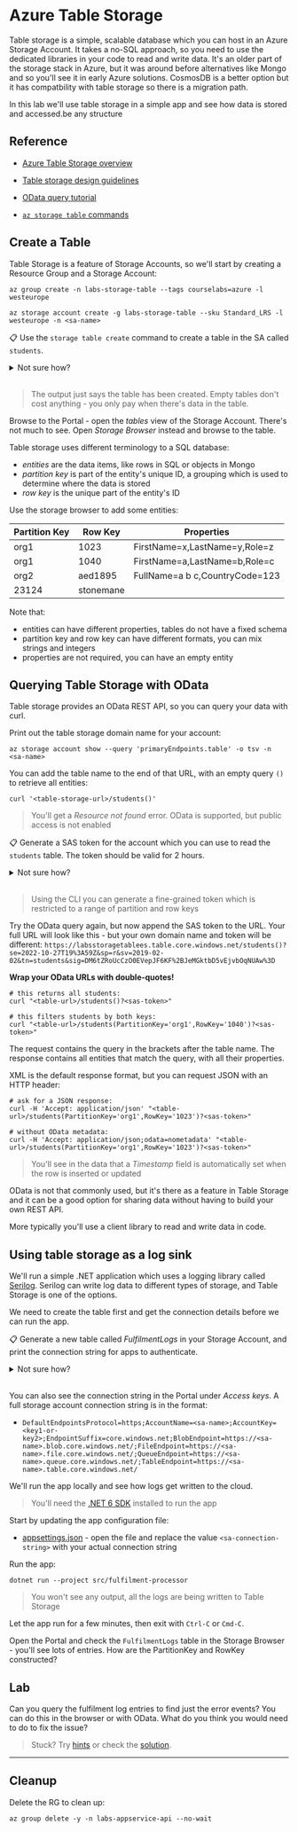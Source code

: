 # Azure Table Storage

Table storage is a simple, scalable database which you can host in an Azure Storage Account. It takes a no-SQL approach, so you need to use the dedicated libraries in your code to read and write data. It's an older part of the storage stack in Azure, but it was around before alternatives like Mongo and so you'll see it in early Azure solutions. CosmosDB is a better option but it has compatbility with table storage so there is a migration path.

In this lab we'll use table storage in a simple app and see how data is stored and accessed.be any structure

## Reference

- [Azure Table Storage overview](https://docs.microsoft.com/en-us/azure/storage/tables/table-storage-overview)

- [Table storage design guidelines](https://docs.microsoft.com/en-us/azure/storage/tables/table-storage-design-guidelines)

- [OData query tutorial](https://www.odata.org/getting-started/basic-tutorial/#queryData)

- [`az storage table` commands](https://docs.microsoft.com/en-us/cli/azure/storage/table?view=azure-cli-latest)

## Create a  Table

Table Storage is a feature of Storage Accounts, so we'll start by creating a Resource Group and a Storage Account:

```
az group create -n labs-storage-table --tags courselabs=azure -l westeurope

az storage account create -g labs-storage-table --sku Standard_LRS -l westeurope -n <sa-name> 
```

📋 Use the `storage table create` command to create a table in the SA called `students`.

<details>
  <summary>Not sure how?</summary>

```
az storage table create --help
```

The only mandatory parameters are the table name and the SA name:

```
az storage table create -n students --account-name <sa-name>
```

</details><br/>

> The output just says the table has been created. Empty tables don't cost anything - you only pay when there's data in the table.

Browse to the Portal - open the _tables_ view of the Storage Account. There's not much to see. Open _Storage Browser_ instead and browse to the table.

Table storage uses different terminology to a SQL database:

- _entities_ are the data items, like rows in SQL or objects in Mongo
- _partition key_ is part of the entity's unique ID, a grouping which is used to determine where the data is stored
- _row key_ is the unique part of the entity's ID

Use the storage browser to add some entities:

|Partition Key| Row Key | Properties|
|-|-|-|
|org1|1023|FirstName=x,LastName=y,Role=z|
|org1|1040|FirstName=a,LastName=b,Role=c|
|org2|aed1895|FullName=a b c,CountryCode=123|
|23124|stonemane||

Note that:

- entities can have different properties, tables do not have a fixed schema
- partition key and row key can have different formats, you can mix strings and integers
- properties are not required, you can have an empty entity

## Querying Table Storage with OData

Table storage provides an OData REST API, so you can query your data with curl.

Print out the table storage domain name for your account:

```
az storage account show --query 'primaryEndpoints.table' -o tsv -n <sa-name>
```

You can add the table name to the end of that URL, with an empty query `()` to retrieve all entities:

```
curl '<table-storage-url>/students()'
```

> You'll get a _Resource not found_ error. OData is supported, but public access is not enabled

📋 Generate a SAS token for the account which you can use to read the `students` table. The token should be valid for 2 hours. 

<details>
  <summary>Not sure how?</summary>

You can do this in the Portal - but the token needs to be created at the Storage Account level, not the table. Open the _Shared access signature_ blade and complete the fields for table storage.

Or with the CLI, you can get a token just for one table, and use some fancy scripts to generate the expiry date in the right format:

```
az storage table generate-sas --help 

# PowerShell:
$expiry=$(Get-Date -Date (Get-Date).AddHours(2) -UFormat +%Y-%m-%dT%H:%MZ)

# OR zsh: 
expiry=$(date -u -v+2H '+%Y-%m-%dT%H:%MZ')

# OR manually if none of the above work :)
expiry='2022-12-31T23:59Z'

az storage table generate-sas -n students --permissions r --expiry $expiry -o tsv --account-name <sa-name>
```

</details><br/>

> Using the CLI you can generate a fine-grained token which is restricted to a range of partition and row keys

Try the OData query again, but now append the SAS token to the URL. Your full URL will look like this - but your own domain name and token will be different: `https://labsstoragetablees.table.core.windows.net/students()?se=2022-10-27T19%3A59Z&sp=r&sv=2019-02-02&tn=students&sig=DM6tZRoUcCzO0EVepJF6KF%2BJeMGktbD5vEjvbOqNUAw%3D`

**Wrap your OData URLs with double-quotes!**

```
# this returns all students:
curl "<table-url>/students()?<sas-token>"

# this filters students by both keys:
curl "<table-url>/students(PartitionKey='org1',RowKey='1040')?<sas-token>"
```

The request contains the query in the brackets after the table name. The response contains all entities that match the query, with all their properties.

XML is the default response format, but you can request JSON with an HTTP header:

```
# ask for a JSON response:
curl -H 'Accept: application/json' "<table-url>/students(PartitionKey='org1',RowKey='1023')?<sas-token>"

# without OData metadata:
curl -H 'Accept: application/json;odata=nometadata' "<table-url>/students(PartitionKey='org1',RowKey='1023')?<sas-token>"
```

> You'll see in the data that a _Timestamp_ field is automatically set when the row is inserted or updated

OData is not that commonly used, but it's there as a feature in Table Storage and it can be a good option for sharing data without having to build your own REST API.

More typically you'll use a client library to read and write data in code.

## Using table storage as a log sink

We'll run a simple .NET application which uses a logging library called [Serilog](https://serilog.net). Serilog can write log data to different types of storage, and Table Storage is one of the options.

We need to create the table first and get the connection details before we can run the app.

📋 Generate a new table called _FulfilmentLogs_ in your Storage Account, and print the connection string for apps to authenticate. 

<details>
  <summary>Not sure how?</summary>

Create the new table:

```
az storage table create -n FulfilmentLogs --account-name labsstoragetablees
```

Print the connection string for the SA:

```
az storage account show-connection-string -g labs-storage-table -n labsstoragetablees
```

</details><br/>

You can also see the connection string in the Portal under _Access keys_. A full storage account connection string is in the format:

- `DefaultEndpointsProtocol=https;AccountName=<sa-name>;AccountKey=<key1-or-key2>;EndpointSuffix=core.windows.net;BlobEndpoint=https://<sa-name>.blob.core.windows.net/;FileEndpoint=https://<sa-name>.file.core.windows.net/;QueueEndpoint=https://<sa-name>.queue.core.windows.net/;TableEndpoint=https://<sa-name>.table.core.windows.net/` 

We'll run the app locally and see how logs get written to the cloud.

> You'll need the [.NET 6 SDK](https://dotnet.microsoft.com/en-us/download/dotnet/6.0) installed to run the app

Start by updating the app configuration file:

- [appsettings.json](/src/fulfilment-processor/appsettings.json) - open the file and replace the value `<sa-connection-string>` with your actual connection string

Run the app:

```
dotnet run --project src/fulfilment-processor
```

> You won't see any output, all the logs are being written to Table Storage

Let the app run for a few minutes, then exit with `Ctrl-C` or `Cmd-C`.

Open the Portal and check the `FulfilmentLogs` table in the Storage Browser - you'll see lots of entries. How are the PartitionKey and RowKey constructed?

## Lab

Can you query the fulfilment log entries to find just the error events? You can do this in the browser or with OData. What do you think you would need to do to fix the issue?

> Stuck? Try [hints](hints.md) or check the [solution](solution.md).

___

## Cleanup

Delete the RG to clean up:

```
az group delete -y -n labs-appservice-api --no-wait
```